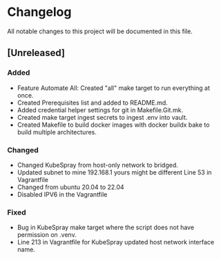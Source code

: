 # Changelog

All notable changes to this project will be documented in this file.

## [Unreleased]

### Added
- Feature Automate All: Created "all" make target to run everything at once.
- Created Prerequisites list and added to README.md.
- Added credential helper settings for git in Makefile.Git.mk.
- Created make target ingest secrets to ingest .env into vault.
- Created Makefile to build docker images with docker buildx bake to build multiple architectures.

### Changed
- Changed KubeSpray from host-only network to bridged. 
- Updated subnet to mine 192.168.1 yours might be different Line 53 in Vagrantfile
- Changed from ubuntu 20.04 to 22.04
- Disabled IPV6 in the Vagrantfile

### Fixed
- Bug in KubeSpray make target where the script does not have permission on .venv.
- Line 213 in Vagrantfile for KubeSpray updated host network interface name.



